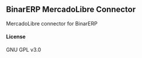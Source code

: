 ## BinarERP MercadoLibre Connector

MercadoLibre connector for BinarERP

#### License

GNU GPL v3.0
